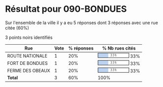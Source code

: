 # Résultat pour 090-BONDUES

Sur l'ensemble de la ville il y a eu 5 réponses dont 3 réponses avec une rue citée (60%)

3 points noirs identifiés

| Rue | Vote | % réponses | % Nb rues cités|
|-----|------|------------|----------------|
| ROUTE NATIONALE | 1 | 20% | <img src="../../img/bar_33.gif" />&nbsp;33%|
| FORT DE BONDUES | 1 | 20% | <img src="../../img/bar_33.gif" />&nbsp;33%|
| FERME DES OBEAUX | 1 | 20% | <img src="../../img/bar_33.gif" />&nbsp;33%|
| **Total** | 3 | 60% | 100%|
